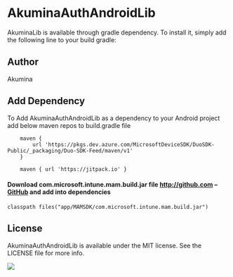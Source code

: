 # AkuminaAuthAndroidLib

AkuminaLib is available through gradle dependency. To install
it, simply add the following line to your build gradle:


## Author

  Akumina

## Add Dependency 
  To Add AkuminaAuthAndroidLib as a dependency to your Android project add below maven repos to build.gradle file 
  
        maven {
            url 'https://pkgs.dev.azure.com/MicrosoftDeviceSDK/DuoSDK-Public/_packaging/Duo-SDK-Feed/maven/v1'
        }
        
        maven { url 'https://jitpack.io' }
        
  #### Download com.microsoft.intune.mam.build.jar file http://github.com – [GitHub](https://github.com/akumina/auth-android-lib/blob/main/MAMSDK/com.microsoft.intune.mam.build.jar)  and add into dependencies 
    
    classpath files("app/MAMSDK/com.microsoft.intune.mam.build.jar")
    
## License

AkuminaAuthAndroidLib is available under the MIT license. See the LICENSE file for more info.

[![](https://jitpack.io/v/akumina/auth-android-lib.svg)](https://jitpack.io/#akumina/auth-android-lib)
